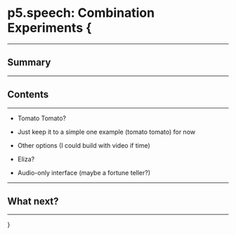 # p5.speech: Combination Experiments {

---

## Summary

---

## Contents

---

- Tomato Tomato?

- Just keep it to a simple one example (tomato tomato) for now
- Other options (I could build with video if time)
- Eliza?
- Audio-only interface (maybe a fortune teller?)

---

## What next?

---

}
